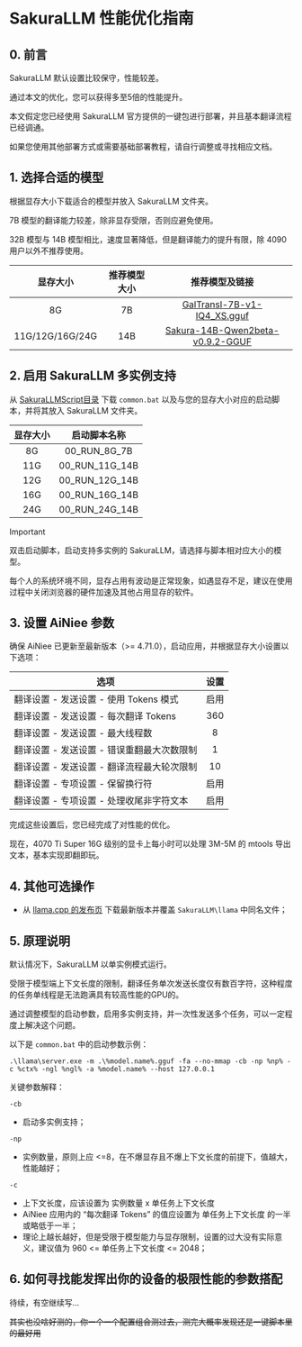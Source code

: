 # SakuraLLM 性能优化指南

## 0. 前言
SakuraLLM 默认设置比较保守，性能较差。

通过本文的优化，您可以获得多至5倍的性能提升。

本文假定您已经使用 SakuraLLM 官方提供的一键包进行部署，并且基本翻译流程已经调通。

如果您使用其他部署方式或需要基础部署教程，请自行调整或寻找相应文档。

## 1. 选择合适的模型
根据显存大小下载适合的模型并放入 SakuraLLM 文件夹。

7B 模型的翻译能力较差，除非显存受限，否则应避免使用。

32B 模型与 14B 模型相比，速度显著降低，但是翻译能力的提升有限，除 4090 用户以外不推荐使用。

| 显存大小         | 推荐模型大小 | 推荐模型及链接                                             |
|:---------------:|:-----------:|:---------------------------------------------------------:|
| 8G              | 7B          | [GalTransl-7B-v1-IQ4_XS.gguf](https://huggingface.co/SakuraLLM/GalTransl-v1/blob/main/GalTransl-7B-v1-IQ4_XS.gguf) |
| 11G/12G/16G/24G | 14B         | [Sakura-14B-Qwen2beta-v0.9.2-GGUF](https://huggingface.co/SakuraLLM/Sakura-14B-Qwen2beta-v0.9.2-GGUF/blob/main/sakura-14b-qwen2beta-v0.9.2-iq4xs.gguf) |

## 2. 启用 SakuraLLM 多实例支持
从 [SakuraLLMScript目录](/SakuraLLMScript/) 下载 `common.bat` 以及与您的显存大小对应的启动脚本，并将其放入 SakuraLLM 文件夹。

| 显存大小  | 启动脚本名称            |
|:--------:|:----------------------:|
| 8G       | 00_RUN_8G_7B           |
| 11G      | 00_RUN_11G_14B         |
| 12G      | 00_RUN_12G_14B         |
| 16G      | 00_RUN_16G_14B         |
| 24G      | 00_RUN_24G_14B         |

> [!IMPORTANT]
>
> 双击启动脚本，启动支持多实例的 SakuraLLM，请选择与脚本相对应大小的模型。
> 
> 每个人的系统环境不同，显存占用有波动是正常现象，如遇显存不足，建议在使用过程中关闭浏览器的硬件加速及其他占用显存的软件。

## 3. 设置 AiNiee 参数
确保 AiNiee 已更新至最新版本（>= 4.71.0），启动应用，并根据显存大小设置以下选项：

| 选项 | 设置 |
|------|:----:|
| 翻译设置 - 发送设置 - 使用 Tokens 模式      | 启用 |
| 翻译设置 - 发送设置 - 每次翻译 Tokens       | 360  |
| 翻译设置 - 发送设置 - 最大线程数            | 8    |
| 翻译设置 - 发送设置 - 错误重翻最大次数限制   | 1    |
| 翻译设置 - 发送设置 - 翻译流程最大轮次限制   | 10   |
| 翻译设置 - 专项设置 - 保留换行符            | 启用  |
| 翻译设置 - 专项设置 - 处理收尾非字符文本     | 启用  |

完成这些设置后，您已经完成了对性能的优化。

现在，4070 Ti Super 16G 级别的显卡上每小时可以处理 3M-5M 的 mtools 导出文本，基本实现即翻即玩。

## 4. 其他可选操作
* 从 [llama.cpp 的发布页](https://github.com/ggerganov/llama.cpp/releases) 下载最新版本并覆盖 `SakuraLLM\llama` 中同名文件；

## 5. 原理说明

默认情况下，SakuraLLM 以单实例模式运行。

受限于模型端上下文长度的限制，翻译任务单次发送长度仅有数百字符，这种程度的任务单线程是无法跑满具有较高性能的GPU的。

通过调整模型的启动参数，启用多实例支持，并一次性发送多个任务，可以一定程度上解决这个问题。

以下是 `common.bat` 中的启动参数示例：

```shell
.\llama\server.exe -m .\%model.name%.gguf -fa --no-mmap -cb -np %np% -c %ctx% -ngl %ngl% -a %model.name% --host 127.0.0.1
```

关键参数解释：

`-cb`
* 启动多实例支持；

`-np` 
* 实例数量，原则上应 <=8，在不爆显存且不爆上下文长度的前提下，值越大，性能越好；

`-c` 
* 上下文长度，应该设置为 实例数量 x 单任务上下文长度
* AiNiee 应用内的 “每次翻译 Tokens” 的值应设置为 单任务上下文长度 的一半或略低于一半；
* 理论上越长越好，但是受限于模型能力与显存限制，设置的过大没有实际意义，建议值为 960 <= 单任务上下文长度 <= 2048；
    
## 6. 如何寻找能发挥出你的设备的极限性能的参数搭配
待续，有空继续写...

~~其实也没啥好测的，你一个一个配置组合测过去，测完大概率发现还是一键脚本里的最好用~~
